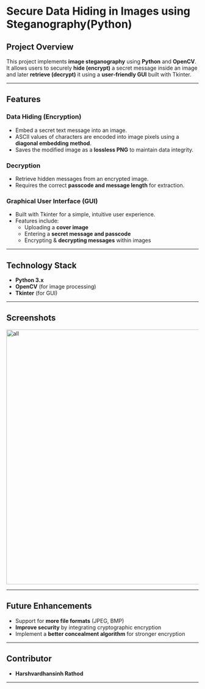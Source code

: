 
# **Secure Data Hiding in Images using Steganography(Python)**  

## **Project Overview**  
This project implements **image steganography** using **Python** and **OpenCV**. It allows users to securely **hide (encrypt)** a secret message inside an image and later **retrieve (decrypt)** it using a **user-friendly GUI** built with Tkinter.  

---

## **Features**  

### **Data Hiding (Encryption)**  
- Embed a secret text message into an image.  
- ASCII values of characters are encoded into image pixels using a **diagonal embedding method**.  
- Saves the modified image as a **lossless PNG** to maintain data integrity.  

### **Decryption**  
- Retrieve hidden messages from an encrypted image.  
- Requires the correct **passcode and message length** for extraction.  

### **Graphical User Interface (GUI)**  
- Built with Tkinter for a simple, intuitive user experience.  
- Features include:  
  - Uploading a **cover image**  
  - Entering a **secret message and passcode**  
  - Encrypting & **decrypting messages** within images  

---

## **Technology Stack**  
- **Python 3.x**  
- **OpenCV** (for image processing)  
- **Tkinter** (for GUI)  

---

## **Screenshots**  
<img width="667" alt="all" src="https://github.com/user-attachments/assets/5125c6f0-5365-4845-badd-95c1370173e0" />
  

---

## **Future Enhancements**  
- Support for **more file formats** (JPEG, BMP)  
- **Improve security** by integrating cryptographic encryption  
- Implement a **better concealment algorithm** for stronger encryption  

---

## **Contributor**  
- **Harshvardhansinh Rathod**  

---
